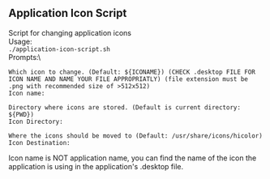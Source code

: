 ## Application Icon Script
Script for changing application icons\
Usage:\
`./application-icon-script.sh`\
Prompts:\
```
Which icon to change. (Default: ${ICONAME}) (CHECK .desktop FILE FOR ICON NAME AND NAME YOUR FILE APPROPRIATLY) (file extension must be .png with recommended size of >512x512)
Icon name: 

Directory where icons are stored. (Default is current directory: ${PWD})
Icon Directory: 

Where the icons should be moved to (Default: /usr/share/icons/hicolor)
Icon Destination: 
```
Icon name is NOT application name, you can find the name of the icon the application is using in the application's .desktop file.

